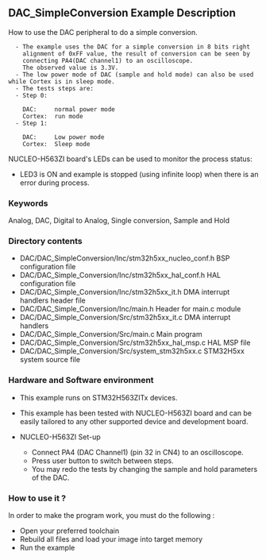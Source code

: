 ## <b>DAC_SimpleConversion Example Description</b>

How to use the DAC peripheral to do a simple conversion.

      - The example uses the DAC for a simple conversion in 8 bits right
        alignment of 0xFF value, the result of conversion can be seen by
        connecting PA4(DAC channel1) to an oscilloscope.
        The observed value is 3.3V.
      - The low power mode of DAC (sample and hold mode) can also be used while Cortex is in sleep mode.
      - The tests steps are:
      - Step 0:

        DAC:     normal power mode
        Cortex:  run mode
      - Step 1:

        DAC:     Low power mode
        Cortex:  Sleep mode

NUCLEO-H563ZI board's LEDs can be used to monitor the process status:

  - LED3 is ON and example is stopped (using infinite loop) when there is an error during process.

### <b>Keywords</b>

Analog, DAC, Digital to Analog, Single conversion, Sample and Hold

### <b>Directory contents</b>

  - DAC/DAC_SimpleConversion/Inc/stm32h5xx_nucleo_conf.h  BSP configuration file
  - DAC/DAC_Simple_Conversion/Inc/stm32h5xx_hal_conf.h    HAL configuration file
  - DAC/DAC_Simple_Conversion/Inc/stm32h5xx_it.h          DMA interrupt handlers header file
  - DAC/DAC_Simple_Conversion/Inc/main.h                  Header for main.c module  
  - DAC/DAC_Simple_Conversion/Src/stm32h5xx_it.c          DMA interrupt handlers
  - DAC/DAC_Simple_Conversion/Src/main.c                  Main program
  - DAC/DAC_Simple_Conversion/Src/stm32h5xx_hal_msp.c     HAL MSP file
  - DAC/DAC_Simple_Conversion/Src/system_stm32h5xx.c      STM32H5xx system source file

### <b>Hardware and Software environment</b>

  - This example runs on STM32H563ZITx devices.

  - This example has been tested with NUCLEO-H563ZI board and can be
    easily tailored to any other supported device and development board.

  - NUCLEO-H563ZI Set-up

      - Connect PA4 (DAC Channel1) (pin 32 in CN4) to an oscilloscope.
      - Press user button to switch between steps.
      - You may redo the tests by changing the sample and hold parameters 
        of the DAC.
      

### <b>How to use it ?</b>

In order to make the program work, you must do the following :

 - Open your preferred toolchain 
 - Rebuild all files and load your image into target memory
 - Run the example
